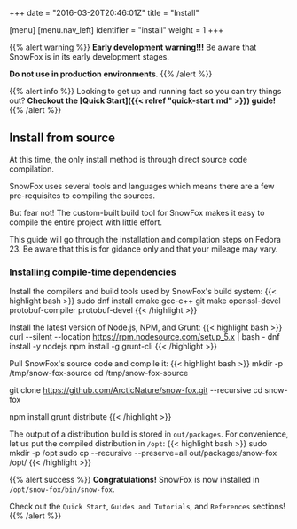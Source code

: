 +++
date = "2016-03-20T20:46:01Z"
title = "Install"

[menu]
  [menu.nav_left]
    identifier = "install"
    weight = 1
+++

{{% alert warning %}}
  **Early development warning!!!**
  Be aware that SnowFox is in its early development stages.

  **Do not use in production environments**.
{{% /alert %}}

{{% alert info %}}
Looking to get up and running fast so you can try things out?
**Checkout the [Quick Start]({{< relref "quick-start.md" >}}) guide!**
{{% /alert %}}


Install from source
-------------------
At this time, the only install method is through direct
source code compilation.

SnowFox uses several tools and languages which means there are
a few pre-requisites to compiling the sources.

But fear not!
The custom-built build tool for SnowFox makes it
easy to compile the entire project with little effort.

This guide will go through the installation and compilation
steps on Fedora 23.
Be aware that this is for gidance only and that your mileage may vary.

### Installing compile-time dependencies
Install the compilers and build tools used by SnowFox's build system:
{{< highlight bash >}}
sudo dnf install cmake gcc-c++ git make openssl-devel protobuf-compiler protobuf-devel
{{< /highlight >}}

Install the latest version of Node.js, NPM, and Grunt:
{{< highlight bash >}}
curl --silent --location https://rpm.nodesource.com/setup_5.x | bash -
dnf install -y nodejs
npm install -g grunt-cli
{{< /highlight >}}

Pull SnowFox's source code and compile it:
{{< highlight bash >}}
mkdir -p /tmp/snow-fox-source
cd /tmp/snow-fox-source

git clone https://github.com/ArcticNature/snow-fox.git --recursive
cd snow-fox

npm install
grunt distribute
{{< /highlight >}}

The output of a distribution build is stored in `out/packages`.
For convenience, let us put the compiled distribution in `/opt`:
{{< highlight bash >}}
sudo mkdir -p /opt
sudo cp --recursive --preserve=all out/packages/snow-fox /opt/
{{< /highlight >}}

{{% alert success %}}
  **Congratulations!**
  SnowFox is now installed in `/opt/snow-fox/bin/snow-fox`.

  Check out the `Quick Start`, `Guides and Tutorials`, and `References` sections!
{{% /alert %}}
